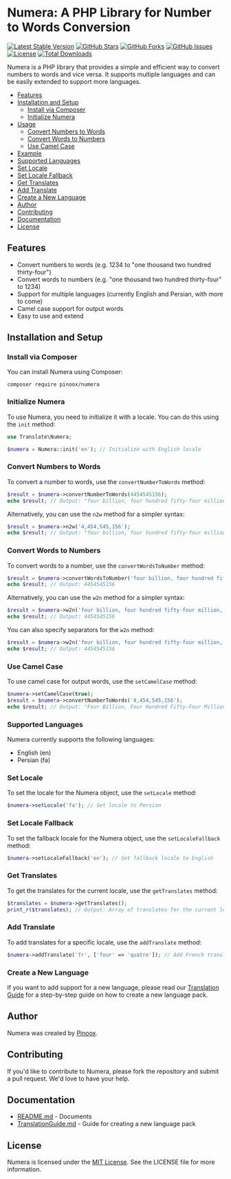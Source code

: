 **Numera: A PHP Library for Number to Words Conversion**
=====================================================

[![Latest Stable Version](https://poser.pugx.org/pinoox/numera/v/stable)](https://packagist.org/packages/pinoox/numera)
[![GitHub Stars](https://img.shields.io/github/stars/pinoox/numera.svg)](https://github.com/pinoox/numera/stargazers)
[![GitHub Forks](https://img.shields.io/github/forks/pinoox/numera.svg)](https://github.com/pinoox/numera/network)
[![GitHub Issues](https://img.shields.io/github/issues/pinoox/numera.svg)](https://github.com/pinoox/numera/issues)
[![License](https://img.shields.io/github/license/pinoox/numera.svg)](https://github.com/pinoox/numera/blob/master/LICENSE)
[![Total Downloads](https://poser.pugx.org/pinoox/numera/downloads)](https://packagist.org/packages/pinoox/numera)

Numera is a PHP library that provides a simple and efficient way to convert numbers to words and vice versa. It supports multiple languages and can be easily extended to support more languages.

* [Features](#features)
* [Installation and Setup](#installation-and-setup)
    * [Install via Composer](#install-via-composer)
    * [Initialize Numera](#initialize-numera)
* [Usage](#usage)
    * [Convert Numbers to Words](#convert-numbers-to-words)
    * [Convert Words to Numbers](#convert-words-to-numbers)
    * [Use Camel Case](#use-camel-case)
* [Example](#example)
* [Supported Languages](#supported-languages)
* [Set Locale](#set-locale)
* [Set Locale Fallback](#set-locale-fallback)
* [Get Translates](#get-translates)
* [Add Translate](#add-translate)
* [Create a New Language](#create-a-new-language)
* [Author](#author)
* [Contributing](#contributing)
* [Documentation](#documentation)
* [License](#license)

**Features**
------------

* Convert numbers to words (e.g. 1234 to "one thousand two hundred thirty-four")
* Convert words to numbers (e.g. "one thousand two hundred thirty-four" to 1234)
* Support for multiple languages (currently English and Persian, with more to come)
* Camel case support for output words
* Easy to use and extend


**Installation and Setup**
-------------------------

### Install via Composer

You can install Numera using Composer:
```
composer require pinoox/numera
```

### Initialize Numera

To use Numera, you need to initialize it with a locale. You can do this using the `init` method:
```php
use Translate\Numera;

$numera = Numera::init('en'); // Initialize with English locale
```

### Convert Numbers to Words

To convert a number to words, use the `convertNumberToWords` method:
```php
$result = $numera->convertNumberToWords(4454545156);
echo $result; // Output: "four billion, four hundred fifty-four million, five hundred forty-five thousand, one hundred fifty-six"
```

Alternatively, you can use the `n2w` method for a simpler syntax:
```php
$result = $numera->n2w('4,454,545,156');
echo $result; // Output: "four billion, four hundred fifty-four million, five hundred forty-five thousand, one hundred fifty-six"
```

### Convert Words to Numbers

To convert words to a number, use the `convertWordsToNumber` method:
```php
$result = $numera->convertWordsToNumber('four billion, four hundred fifty-four million, five hundred forty-five thousand, one hundred fifty-six');
echo $result; // Output: 4454545156
```

Alternatively, you can use the `w2n` method for a simpler syntax:
```php
$result = $numera->w2n('four billion, four hundred fifty-four million, five hundred forty-five thousand, one hundred fifty-six');
echo $result; // Output: 4454545156
```

You can also specify separators for the `w2n` method:
```php
$result = $numera->w2n('four billion, four hundred fifty-four million, five hundred forty-five thousand, one hundred fifty-six', [' ', ',']);
echo $result; // Output: 4454545156
```

### Use Camel Case

To use camel case for output words, use the `setCamelCase` method:
```php
$numera->setCamelCase(true);
$result = $numera->convertNumberToWords('4,454,545,156');
echo $result; // Output: "Four Billion, Four Hundred Fifty-Four Million, Five Hundred Forty-Five Thousand, One Hundred Fifty-Six"
```

### Supported Languages

Numera currently supports the following languages:

* English (en)
* Persian (fa)

### Set Locale

To set the locale for the Numera object, use the `setLocale` method:
```php
$numera->setLocale('fa'); // Set locale to Persian
```

### Set Locale Fallback

To set the fallback locale for the Numera object, use the `setLocaleFallback` method:
```php
$numera->setLocaleFallback('en'); // Set fallback locale to English
```

### Get Translates

To get the translates for the current locale, use the `getTranslates` method:
```php
$translates = $numera->getTranslates();
print_r($translates); // Output: Array of translates for the current locale
```

### Add Translate

To add translates for a specific locale, use the `addTranslate` method:
```php
$numera->addTranslate('fr', ['four' => 'quatre']); // Add French translates
```

### Create a New Language

If you want to add support for a new language, please read our [Translation Guide](TranslationGuide.md) for a step-by-step guide on how to create a new language pack.

**Author**
---------

Numera was created by [Pinoox](https://www.pinoox.com/).

**Contributing**
------------

If you'd like to contribute to Numera, please fork the repository and submit a pull request. We'd love to have your help.

**Documentation**
-------------

* [README.md](Readme.md) - Documents
* [TranslationGuide.md](TranslationGuide.md) - Guide for creating a new language pack

**License**
---------

Numera is licensed under the [MIT License](https://opensource.org/licenses/MIT). See the LICENSE file for more information. 
